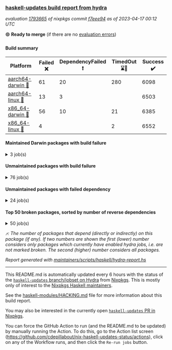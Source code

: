 ### [haskell-updates build report from hydra](https://hydra.nixos.org/jobset/nixpkgs/haskell-updates)
*evaluation [1793665](https://hydra.nixos.org/eval/1793665) of nixpkgs commit [f7eee94](https://github.com/NixOS/nixpkgs/commits/f7eee9453835e5effc4fb02a31a2b89b677198e3) as of 2023-04-17 00:12 UTC*

:green_circle: **Ready to merge** (if there are no [evaluation errors](https://hydra.nixos.org/jobset/nixpkgs/haskell-updates))

#### Build summary

 | Platform | Failed :x: | DependencyFailed :heavy_exclamation_mark: | TimedOut :hourglass::no_entry_sign: | Success :heavy_check_mark: | 
 | --- | --- | --- | --- | --- | 
 | [aarch64-darwin :green_apple:](https://hydra.nixos.org/eval/1793665?filter=.aarch64-darwin) | 61 | 20 | 280 | 6098 | 
 | [aarch64-linux :iphone:](https://hydra.nixos.org/eval/1793665?filter=.aarch64-linux) | 13 | 3 |  | 6503 | 
 | [x86_64-darwin :apple:](https://hydra.nixos.org/eval/1793665?filter=.x86_64-darwin) | 56 | 10 | 21 | 6385 | 
 | [x86_64-linux :penguin:](https://hydra.nixos.org/eval/1793665?filter=.x86_64-linux) | 4 |  | 2 | 6552 | 
#### Maintained Darwin packages with build failure
<details><summary>3 job(s) </summary>

- [ ] [gitit](https://hydra.nixos.org/eval/1793665?filter=gitit) @Profpatsch @sternenseemann
  - [[:green_apple::x:]](https://hydra.nixos.org/build/215850827) [[:apple::heavy_check_mark:]](https://hydra.nixos.org/build/215851122) [toplevel](https://hydra.nixos.org/eval/1793665?filter=gitit)
  - [[:green_apple::heavy_check_mark:]](https://hydra.nixos.org/build/215850951) [[:apple::heavy_check_mark:]](https://hydra.nixos.org/build/215851478) [haskellPackages](https://hydra.nixos.org/eval/1793665?filter=haskellPackages.gitit)
</details>

#### Unmaintained packages with build failure
<details><summary>76 job(s) </summary>

- [ ] [[:green_apple::x:]](https://hydra.nixos.org/build/215839160) [[:iphone::heavy_check_mark:]](https://hydra.nixos.org/build/215827760) [[:apple::heavy_check_mark:]](https://hydra.nixos.org/build/215815423) [[:penguin::heavy_check_mark:]](https://hydra.nixos.org/build/215838823) [haskellPackages.di-core](https://hydra.nixos.org/eval/1793665?filter=haskellPackages.di-core)  :arrow_heading_up: 8 | 11
- [ ] [[:green_apple::x:]](https://hydra.nixos.org/build/215819487) [[:iphone::heavy_check_mark:]](https://hydra.nixos.org/build/215815025) [[:apple::heavy_check_mark:]](https://hydra.nixos.org/build/215815535) [[:penguin::heavy_check_mark:]](https://hydra.nixos.org/build/215813070) [haskellPackages.junit-xml](https://hydra.nixos.org/eval/1793665?filter=haskellPackages.junit-xml)  :arrow_heading_up: 1 | 9
- [ ] [[:green_apple::x:]](https://hydra.nixos.org/build/215828520) [[:iphone::x:]](https://hydra.nixos.org/build/215835978) [[:apple::heavy_check_mark:]](https://hydra.nixos.org/build/215835740) [[:penguin::heavy_check_mark:]](https://hydra.nixos.org/build/215839759) [haskellPackages.hw-simd](https://hydra.nixos.org/eval/1793665?filter=haskellPackages.hw-simd)  :arrow_heading_up: 1 | 8
- [ ] [[:green_apple::x:]](https://hydra.nixos.org/build/215836755) [[:iphone::heavy_check_mark:]](https://hydra.nixos.org/build/216127998) [[:apple::x:]](https://hydra.nixos.org/build/215820067) [[:penguin::heavy_check_mark:]](https://hydra.nixos.org/build/216127963) [haskellPackages.inline-r](https://hydra.nixos.org/eval/1793665?filter=haskellPackages.inline-r)  :arrow_heading_up: 1 | 4
- [ ] [[:green_apple::heavy_check_mark:]](https://hydra.nixos.org/build/215823696) [[:iphone::x:]](https://hydra.nixos.org/build/215819700) [[:apple::heavy_check_mark:]](https://hydra.nixos.org/build/215815091) [[:penguin::heavy_check_mark:]](https://hydra.nixos.org/build/215813730) [haskellPackages.long-double](https://hydra.nixos.org/eval/1793665?filter=haskellPackages.long-double)  :arrow_heading_up: 1 | 2
- [ ] [[:green_apple::x:]](https://hydra.nixos.org/build/215818322) [[:iphone::heavy_check_mark:]](https://hydra.nixos.org/build/215826592) [[:apple::x:]](https://hydra.nixos.org/build/215823371) [[:penguin::heavy_check_mark:]](https://hydra.nixos.org/build/215831879) [haskellPackages.posix-socket](https://hydra.nixos.org/eval/1793665?filter=haskellPackages.posix-socket)  :arrow_heading_up: 1 | 2
- [ ] [[:green_apple::x:]](https://hydra.nixos.org/build/215837546) [[:iphone::heavy_check_mark:]](https://hydra.nixos.org/build/215825937) [[:apple::x:]](https://hydra.nixos.org/build/215818072) [[:penguin::heavy_check_mark:]](https://hydra.nixos.org/build/215827639) [haskellPackages.gi-gdkx11](https://hydra.nixos.org/eval/1793665?filter=haskellPackages.gi-gdkx11)  :arrow_heading_up: 1 | 1
- [ ] [[:green_apple::heavy_check_mark:]](https://hydra.nixos.org/build/215821232) [[:iphone::x:]](https://hydra.nixos.org/build/215813942) [[:apple::heavy_check_mark:]](https://hydra.nixos.org/build/215815180) [[:penguin::heavy_check_mark:]](https://hydra.nixos.org/build/215820157) [haskellPackages.nlopt-haskell](https://hydra.nixos.org/eval/1793665?filter=haskellPackages.nlopt-haskell)  :arrow_heading_up: 1 | 1
- [ ] [[:green_apple::x:]](https://hydra.nixos.org/build/215838350) [[:iphone::heavy_check_mark:]](https://hydra.nixos.org/build/215824362) [[:apple::x:]](https://hydra.nixos.org/build/215833200) [[:penguin::heavy_check_mark:]](https://hydra.nixos.org/build/215837852) [haskellPackages.openal-ffi](https://hydra.nixos.org/eval/1793665?filter=haskellPackages.openal-ffi)  :arrow_heading_up: 1 | 1
- [ ] [[:apple::x:]](https://hydra.nixos.org/build/215814445) [[:penguin::heavy_check_mark:]](https://hydra.nixos.org/build/215819439) [haskellPackages.swisstable](https://hydra.nixos.org/eval/1793665?filter=haskellPackages.swisstable)  :arrow_heading_up: 1 | 1
- [ ] [[:green_apple::heavy_check_mark:]](https://hydra.nixos.org/build/215827052) [[:iphone::x:]](https://hydra.nixos.org/build/215831796) [[:apple::heavy_check_mark:]](https://hydra.nixos.org/build/215813400) [[:penguin::heavy_check_mark:]](https://hydra.nixos.org/build/215824578) [haskellPackages.freetype2](https://hydra.nixos.org/eval/1793665?filter=haskellPackages.freetype2)  :arrow_heading_up: 0 | 11
- [ ] [[:green_apple::x:]](https://hydra.nixos.org/build/215830540) [[:iphone::heavy_check_mark:]](https://hydra.nixos.org/build/215822515) [[:apple::x:]](https://hydra.nixos.org/build/215827949) [[:penguin::heavy_check_mark:]](https://hydra.nixos.org/build/215838609) [haskellPackages.pipes-zlib](https://hydra.nixos.org/eval/1793665?filter=haskellPackages.pipes-zlib)  :arrow_heading_up: 0 | 5
- [ ] [[:green_apple::x:]](https://hydra.nixos.org/build/215838239) [[:iphone::heavy_check_mark:]](https://hydra.nixos.org/build/215824683) [[:apple::heavy_check_mark:]](https://hydra.nixos.org/build/215834148) [[:penguin::heavy_check_mark:]](https://hydra.nixos.org/build/215824229) [haskellPackages.folds](https://hydra.nixos.org/eval/1793665?filter=haskellPackages.folds)  :arrow_heading_up: 0 | 3
- [ ] [[:green_apple::x:]](https://hydra.nixos.org/build/215839738) [[:iphone::heavy_check_mark:]](https://hydra.nixos.org/build/215832029) [[:apple::heavy_check_mark:]](https://hydra.nixos.org/build/215822020) [[:penguin::heavy_check_mark:]](https://hydra.nixos.org/build/215830820) [haskellPackages.gauge](https://hydra.nixos.org/eval/1793665?filter=haskellPackages.gauge)  :arrow_heading_up: 0 | 3
- [ ] [[:green_apple::x:]](https://hydra.nixos.org/build/215832380) [[:iphone::x:]](https://hydra.nixos.org/build/215822432) [[:apple::heavy_check_mark:]](https://hydra.nixos.org/build/215814985) [[:penguin::heavy_check_mark:]](https://hydra.nixos.org/build/215829337) [haskellPackages.picosat](https://hydra.nixos.org/eval/1793665?filter=haskellPackages.picosat)  :arrow_heading_up: 0 | 3
- [ ] [[:green_apple::x:]](https://hydra.nixos.org/build/215832357) [[:iphone::heavy_check_mark:]](https://hydra.nixos.org/build/215818686) [[:apple::heavy_check_mark:]](https://hydra.nixos.org/build/215835691) [[:penguin::heavy_check_mark:]](https://hydra.nixos.org/build/215826102) [haskellPackages.LibZip](https://hydra.nixos.org/eval/1793665?filter=haskellPackages.LibZip)  :arrow_heading_up: 0 | 2
- [ ] [[:green_apple::heavy_check_mark:]](https://hydra.nixos.org/build/215837704) [[:iphone::heavy_check_mark:]](https://hydra.nixos.org/build/215813804) [[:apple::x:]](https://hydra.nixos.org/build/215820829) [[:penguin::heavy_check_mark:]](https://hydra.nixos.org/build/215836971) [haskellPackages.quic](https://hydra.nixos.org/eval/1793665?filter=haskellPackages.quic)  :arrow_heading_up: 0 | 2
- [ ] [[:green_apple::x:]](https://hydra.nixos.org/build/215834921) [[:iphone::heavy_check_mark:]](https://hydra.nixos.org/build/215835224) [[:apple::heavy_check_mark:]](https://hydra.nixos.org/build/215813116) [[:penguin::heavy_check_mark:]](https://hydra.nixos.org/build/215833414) [haskellPackages.rocksdb-haskell](https://hydra.nixos.org/eval/1793665?filter=haskellPackages.rocksdb-haskell)  :arrow_heading_up: 0 | 2
- [ ] [[:green_apple::x:]](https://hydra.nixos.org/build/215851800) [[:iphone::heavy_check_mark:]](https://hydra.nixos.org/build/215851844) [[:apple::x:]](https://hydra.nixos.org/build/215851629) [[:penguin::heavy_check_mark:]](https://hydra.nixos.org/build/215851775) [haskellPackages.h-raylib](https://hydra.nixos.org/eval/1793665?filter=haskellPackages.h-raylib)  :arrow_heading_up: 0 | 1
- [ ] [[:green_apple::x:]](https://hydra.nixos.org/build/215822507) [[:iphone::heavy_check_mark:]](https://hydra.nixos.org/build/215831700) [[:apple::x:]](https://hydra.nixos.org/build/215818228) [[:penguin::heavy_check_mark:]](https://hydra.nixos.org/build/215823272) [haskellPackages.hamid](https://hydra.nixos.org/eval/1793665?filter=haskellPackages.hamid)  :arrow_heading_up: 0 | 1
- [ ] [[:green_apple::heavy_check_mark:]](https://hydra.nixos.org/build/215826373) [[:iphone::heavy_check_mark:]](https://hydra.nixos.org/build/215830974) [[:apple::x:]](https://hydra.nixos.org/build/215824289) [[:penguin::heavy_check_mark:]](https://hydra.nixos.org/build/215813962) [haskellPackages.hmatrix-morpheus](https://hydra.nixos.org/eval/1793665?filter=haskellPackages.hmatrix-morpheus)  :arrow_heading_up: 0 | 1
- [ ] [[:green_apple::x:]](https://hydra.nixos.org/build/215829796) [[:iphone::heavy_check_mark:]](https://hydra.nixos.org/build/215820795) [[:apple::x:]](https://hydra.nixos.org/build/215825263) [[:penguin::heavy_check_mark:]](https://hydra.nixos.org/build/215823049) [haskellPackages.huckleberry](https://hydra.nixos.org/eval/1793665?filter=haskellPackages.huckleberry)  :arrow_heading_up: 0 | 1
- [ ] [[:green_apple::x:]](https://hydra.nixos.org/build/215830112) [[:iphone::heavy_check_mark:]](https://hydra.nixos.org/build/215831321) [[:apple::x:]](https://hydra.nixos.org/build/215815240) [[:penguin::heavy_check_mark:]](https://hydra.nixos.org/build/215825452) [haskellPackages.select](https://hydra.nixos.org/eval/1793665?filter=haskellPackages.select)  :arrow_heading_up: 0 | 1
- [ ] [[:green_apple::heavy_check_mark:]](https://hydra.nixos.org/build/215822734) [[:iphone::heavy_check_mark:]](https://hydra.nixos.org/build/215827258) [[:apple::x:]](https://hydra.nixos.org/build/215818698) [[:penguin::heavy_check_mark:]](https://hydra.nixos.org/build/215821764) [haskellPackages.simple-vec3](https://hydra.nixos.org/eval/1793665?filter=haskellPackages.simple-vec3)  :arrow_heading_up: 0 | 1
- [ ] [[:green_apple::x:]](https://hydra.nixos.org/build/215824432) [[:iphone::heavy_check_mark:]](https://hydra.nixos.org/build/215827446) [[:apple::x:]](https://hydra.nixos.org/build/215820497) [[:penguin::heavy_check_mark:]](https://hydra.nixos.org/build/215813082) [haskellPackages.sysinfo](https://hydra.nixos.org/eval/1793665?filter=haskellPackages.sysinfo)  :arrow_heading_up: 0 | 1
- [ ] [[:green_apple::heavy_check_mark:]](https://hydra.nixos.org/build/215836750) [[:iphone::heavy_check_mark:]](https://hydra.nixos.org/build/215832808) [[:apple::x:]](https://hydra.nixos.org/build/215823695) [[:penguin::heavy_check_mark:]](https://hydra.nixos.org/build/215837682) [haskellPackages.FractalArt](https://hydra.nixos.org/eval/1793665?filter=haskellPackages.FractalArt) 
- [ ] [[:green_apple::heavy_check_mark:]](https://hydra.nixos.org/build/215814867) [[:iphone::x:]](https://hydra.nixos.org/build/215838896) [[:apple::heavy_check_mark:]](https://hydra.nixos.org/build/215832398) [[:penguin::heavy_check_mark:]](https://hydra.nixos.org/build/215825017) [haskellPackages.HsASA](https://hydra.nixos.org/eval/1793665?filter=haskellPackages.HsASA) 
- [ ] [[:green_apple::x:]](https://hydra.nixos.org/build/215838098) [[:iphone::heavy_check_mark:]](https://hydra.nixos.org/build/215827597) [[:apple::x:]](https://hydra.nixos.org/build/215817706) [[:penguin::heavy_check_mark:]](https://hydra.nixos.org/build/215814624) [haskellPackages.al](https://hydra.nixos.org/eval/1793665?filter=haskellPackages.al) 
- [ ] [[:green_apple::x:]](https://hydra.nixos.org/build/215851207) [[:iphone::x:]](https://hydra.nixos.org/build/215851071) [[:apple::x:]](https://hydra.nixos.org/build/215850984) [[:penguin::x:]](https://hydra.nixos.org/build/215850872) [haskellPackages.brick-list-skip](https://hydra.nixos.org/eval/1793665?filter=haskellPackages.brick-list-skip) 
- [ ] [[:green_apple::x:]](https://hydra.nixos.org/build/215824169) [[:iphone::heavy_check_mark:]](https://hydra.nixos.org/build/215815720) [[:apple::x:]](https://hydra.nixos.org/build/215813250) [[:penguin::heavy_check_mark:]](https://hydra.nixos.org/build/215816792) [haskellPackages.epub-tools](https://hydra.nixos.org/eval/1793665?filter=haskellPackages.epub-tools) 
- [ ] [[:green_apple::x:]](https://hydra.nixos.org/build/215838143) [[:iphone::heavy_check_mark:]](https://hydra.nixos.org/build/215815841) [[:apple::heavy_check_mark:]](https://hydra.nixos.org/build/215834221) [[:penguin::heavy_check_mark:]](https://hydra.nixos.org/build/215817058) [haskellPackages.executable-hash](https://hydra.nixos.org/eval/1793665?filter=haskellPackages.executable-hash) 
- [ ] [[:green_apple::x:]](https://hydra.nixos.org/build/215814136) [[:iphone::heavy_check_mark:]](https://hydra.nixos.org/build/215837654) [[:apple::x:]](https://hydra.nixos.org/build/215834826) [[:penguin::heavy_check_mark:]](https://hydra.nixos.org/build/215817153) [haskellPackages.float128](https://hydra.nixos.org/eval/1793665?filter=haskellPackages.float128) 
- [ ] [[:green_apple::x:]](https://hydra.nixos.org/build/215829136) [[:iphone::heavy_check_mark:]](https://hydra.nixos.org/build/215830352) [[:apple::x:]](https://hydra.nixos.org/build/215828216) [[:penguin::heavy_check_mark:]](https://hydra.nixos.org/build/215827706) [haskellPackages.fudgets](https://hydra.nixos.org/eval/1793665?filter=haskellPackages.fudgets) 
- [ ] [[:green_apple::x:]](https://hydra.nixos.org/build/215828024) [[:iphone::heavy_check_mark:]](https://hydra.nixos.org/build/215817903) [[:apple::x:]](https://hydra.nixos.org/build/215830243) [[:penguin::heavy_check_mark:]](https://hydra.nixos.org/build/215821201) [haskellPackages.gerrit](https://hydra.nixos.org/eval/1793665?filter=haskellPackages.gerrit) 
- [ ] [[:green_apple::x:]](https://hydra.nixos.org/build/215829805) [[:apple::x:]](https://hydra.nixos.org/build/215819632) [haskellPackages.gi-gtkosxapplication](https://hydra.nixos.org/eval/1793665?filter=haskellPackages.gi-gtkosxapplication) 
- [ ] [[:green_apple::hourglass::no_entry_sign:]](https://hydra.nixos.org/build/215816071) [[:apple::x:]](https://hydra.nixos.org/build/215828168) [haskellPackages.gtk-mac-integration](https://hydra.nixos.org/eval/1793665?filter=haskellPackages.gtk-mac-integration) 
- [ ] [[:green_apple::hourglass::no_entry_sign:]](https://hydra.nixos.org/build/215833165) [[:iphone::heavy_check_mark:]](https://hydra.nixos.org/build/215831108) [[:apple::x:]](https://hydra.nixos.org/build/215830604) [[:penguin::heavy_check_mark:]](https://hydra.nixos.org/build/215828241) [haskellPackages.gtk-traymanager](https://hydra.nixos.org/eval/1793665?filter=haskellPackages.gtk-traymanager) 
- [ ] [[:green_apple::hourglass::no_entry_sign:]](https://hydra.nixos.org/build/215838345) [[:apple::x:]](https://hydra.nixos.org/build/215832657) [haskellPackages.gtk3-mac-integration](https://hydra.nixos.org/eval/1793665?filter=haskellPackages.gtk3-mac-integration) 
- [ ] [[:green_apple::x:]](https://hydra.nixos.org/build/215851430) [[:iphone::heavy_check_mark:]](https://hydra.nixos.org/build/215851823) [[:apple::x:]](https://hydra.nixos.org/build/215851355) [[:penguin::heavy_check_mark:]](https://hydra.nixos.org/build/215851716) [haskellPackages.highlight](https://hydra.nixos.org/eval/1793665?filter=haskellPackages.highlight) 
- [ ] [[:green_apple::x:]](https://hydra.nixos.org/build/215833943) [[:iphone::x:]](https://hydra.nixos.org/build/215816293) [[:apple::x:]](https://hydra.nixos.org/build/215837652) [[:penguin::heavy_check_mark:]](https://hydra.nixos.org/build/215839786) [haskellPackages.hinotify-conduit](https://hydra.nixos.org/eval/1793665?filter=haskellPackages.hinotify-conduit) 
- [ ] [[:green_apple::x:]](https://hydra.nixos.org/build/215820737) [[:iphone::heavy_check_mark:]](https://hydra.nixos.org/build/215820988) [[:apple::x:]](https://hydra.nixos.org/build/215816857) [[:penguin::heavy_check_mark:]](https://hydra.nixos.org/build/215832997) [haskellPackages.hsshellscript](https://hydra.nixos.org/eval/1793665?filter=haskellPackages.hsshellscript) 
- [ ] [[:green_apple::x:]](https://hydra.nixos.org/build/215824831) [[:iphone::heavy_check_mark:]](https://hydra.nixos.org/build/215835199) [[:apple::x:]](https://hydra.nixos.org/build/215827633) [[:penguin::heavy_check_mark:]](https://hydra.nixos.org/build/215816496) [haskellPackages.hssourceinfo](https://hydra.nixos.org/eval/1793665?filter=haskellPackages.hssourceinfo) 
- [ ] [[:green_apple::x:]](https://hydra.nixos.org/build/215831283) [[:iphone::heavy_check_mark:]](https://hydra.nixos.org/build/215819330) [[:apple::x:]](https://hydra.nixos.org/build/215818817) [[:penguin::heavy_check_mark:]](https://hydra.nixos.org/build/215832691) [haskellPackages.hunspell-hs](https://hydra.nixos.org/eval/1793665?filter=haskellPackages.hunspell-hs) 
- [ ] [[:apple::x:]](https://hydra.nixos.org/build/215830911) [[:penguin::heavy_check_mark:]](https://hydra.nixos.org/build/215837782) [haskellPackages.inline-asm](https://hydra.nixos.org/eval/1793665?filter=haskellPackages.inline-asm) 
- [ ] [[:green_apple::x:]](https://hydra.nixos.org/build/215838836) [[:iphone::heavy_check_mark:]](https://hydra.nixos.org/build/215820243) [[:apple::x:]](https://hydra.nixos.org/build/215820310) [[:penguin::heavy_check_mark:]](https://hydra.nixos.org/build/215829790) [haskellPackages.interprocess](https://hydra.nixos.org/eval/1793665?filter=haskellPackages.interprocess) 
- [ ] [[:green_apple::x:]](https://hydra.nixos.org/build/215825007) [[:iphone::heavy_check_mark:]](https://hydra.nixos.org/build/215825522) [[:apple::x:]](https://hydra.nixos.org/build/215814027) [[:penguin::heavy_check_mark:]](https://hydra.nixos.org/build/215831756) [haskellPackages.intricacy](https://hydra.nixos.org/eval/1793665?filter=haskellPackages.intricacy) 
- [ ] [[:green_apple::x:]](https://hydra.nixos.org/build/215832181) [[:iphone::heavy_check_mark:]](https://hydra.nixos.org/build/215824385) [[:apple::x:]](https://hydra.nixos.org/build/215827758) [[:penguin::heavy_check_mark:]](https://hydra.nixos.org/build/215824924) [haskellPackages.ipcvar](https://hydra.nixos.org/eval/1793665?filter=haskellPackages.ipcvar) 
- [ ] [[:green_apple::x:]](https://hydra.nixos.org/build/215823705) [[:apple::x:]](https://hydra.nixos.org/build/215822599) [haskellPackages.kqueue](https://hydra.nixos.org/eval/1793665?filter=haskellPackages.kqueue) 
- [ ] [[:green_apple::x:]](https://hydra.nixos.org/build/215822748) [[:iphone::heavy_check_mark:]](https://hydra.nixos.org/build/215833719) [[:apple::heavy_check_mark:]](https://hydra.nixos.org/build/215817195) [[:penguin::heavy_check_mark:]](https://hydra.nixos.org/build/215818607) [haskellPackages.leveldb-haskell-fork](https://hydra.nixos.org/eval/1793665?filter=haskellPackages.leveldb-haskell-fork) 
- [ ] [[:green_apple::x:]](https://hydra.nixos.org/build/215828875) [[:iphone::heavy_check_mark:]](https://hydra.nixos.org/build/215824825) [[:apple::x:]](https://hydra.nixos.org/build/215824492) [[:penguin::heavy_check_mark:]](https://hydra.nixos.org/build/215828726) [haskellPackages.linux-framebuffer](https://hydra.nixos.org/eval/1793665?filter=haskellPackages.linux-framebuffer) 
- [ ] [[:green_apple::x:]](https://hydra.nixos.org/build/215830368) [[:iphone::heavy_check_mark:]](https://hydra.nixos.org/build/215819643) [[:apple::x:]](https://hydra.nixos.org/build/215818486) [[:penguin::heavy_check_mark:]](https://hydra.nixos.org/build/215813229) [haskellPackages.mediawiki2latex](https://hydra.nixos.org/eval/1793665?filter=haskellPackages.mediawiki2latex) 
- [ ] [[:green_apple::x:]](https://hydra.nixos.org/build/215827094) [[:iphone::heavy_check_mark:]](https://hydra.nixos.org/build/215818881) [[:apple::x:]](https://hydra.nixos.org/build/215838039) [[:penguin::heavy_check_mark:]](https://hydra.nixos.org/build/215821480) [haskellPackages.memfd](https://hydra.nixos.org/eval/1793665?filter=haskellPackages.memfd) 
- [ ] [[:green_apple::x:]](https://hydra.nixos.org/build/215839675) [[:iphone::heavy_check_mark:]](https://hydra.nixos.org/build/215826568) [[:apple::x:]](https://hydra.nixos.org/build/215822036) [[:penguin::heavy_check_mark:]](https://hydra.nixos.org/build/215829247) [haskellPackages.memzero](https://hydra.nixos.org/eval/1793665?filter=haskellPackages.memzero) 
- [ ] [[:green_apple::x:]](https://hydra.nixos.org/build/215851727) [[:iphone::x:]](https://hydra.nixos.org/build/215851124) [[:apple::x:]](https://hydra.nixos.org/build/215851024) [[:penguin::x:]](https://hydra.nixos.org/build/215851035) [haskellPackages.monomer-flatpak-example](https://hydra.nixos.org/eval/1793665?filter=haskellPackages.monomer-flatpak-example) 
- [ ] [[:green_apple::x:]](https://hydra.nixos.org/build/215835875) [[:iphone::heavy_check_mark:]](https://hydra.nixos.org/build/215834684) [[:apple::x:]](https://hydra.nixos.org/build/215817272) [[:penguin::heavy_check_mark:]](https://hydra.nixos.org/build/215816535) [haskellPackages.nix-serve-ng](https://hydra.nixos.org/eval/1793665?filter=haskellPackages.nix-serve-ng) 
- [ ] [[:green_apple::heavy_check_mark:]](https://hydra.nixos.org/build/215851484) [[:iphone::heavy_check_mark:]](https://hydra.nixos.org/build/215851742) [[:apple::x:]](https://hydra.nixos.org/build/215851300) [[:penguin::x:]](https://hydra.nixos.org/build/215850908) [haskellPackages.openai-hs](https://hydra.nixos.org/eval/1793665?filter=haskellPackages.openai-hs) 
- [ ] [[:green_apple::x:]](https://hydra.nixos.org/build/215851114) [[:iphone::heavy_check_mark:]](https://hydra.nixos.org/build/215850989) [[:apple::heavy_check_mark:]](https://hydra.nixos.org/build/215851400) [[:penguin::heavy_check_mark:]](https://hydra.nixos.org/build/215851513) [haskellPackages.perceptual-hash](https://hydra.nixos.org/eval/1793665?filter=haskellPackages.perceptual-hash) 
- [ ] [[:green_apple::hourglass::no_entry_sign:]](https://hydra.nixos.org/build/215814149) [[:iphone::heavy_check_mark:]](https://hydra.nixos.org/build/215839447) [[:apple::x:]](https://hydra.nixos.org/build/215822140) [[:penguin::heavy_check_mark:]](https://hydra.nixos.org/build/215828891) [haskellPackages.persistent-pagination](https://hydra.nixos.org/eval/1793665?filter=haskellPackages.persistent-pagination) 
- [ ] [[:green_apple::x:]](https://hydra.nixos.org/build/215851570) [[:iphone::x:]](https://hydra.nixos.org/build/215851596) [[:apple::x:]](https://hydra.nixos.org/build/215851702) [[:penguin::x:]](https://hydra.nixos.org/build/215851675) [haskellPackages.pgvector](https://hydra.nixos.org/eval/1793665?filter=haskellPackages.pgvector) 
- [ ] [[:green_apple::x:]](https://hydra.nixos.org/build/215818232) [[:iphone::heavy_check_mark:]](https://hydra.nixos.org/build/215831917) [[:apple::x:]](https://hydra.nixos.org/build/215820419) [[:penguin::heavy_check_mark:]](https://hydra.nixos.org/build/215838402) [haskellPackages.phatsort](https://hydra.nixos.org/eval/1793665?filter=haskellPackages.phatsort) 
- [ ] [[:green_apple::x:]](https://hydra.nixos.org/build/215836030) [[:iphone::heavy_check_mark:]](https://hydra.nixos.org/build/215823677) [[:apple::x:]](https://hydra.nixos.org/build/215839374) [[:penguin::heavy_check_mark:]](https://hydra.nixos.org/build/215821894) [haskellPackages.ping-wrapper](https://hydra.nixos.org/eval/1793665?filter=haskellPackages.ping-wrapper) 
- [ ] [[:green_apple::x:]](https://hydra.nixos.org/build/215826461) [[:iphone::heavy_check_mark:]](https://hydra.nixos.org/build/215819324) [[:apple::x:]](https://hydra.nixos.org/build/215824954) [[:penguin::heavy_check_mark:]](https://hydra.nixos.org/build/215837589) [haskellPackages.posix-timer](https://hydra.nixos.org/eval/1793665?filter=haskellPackages.posix-timer) 
- [ ] [[:green_apple::x:]](https://hydra.nixos.org/build/215814514) [[:iphone::heavy_check_mark:]](https://hydra.nixos.org/build/215830179) [[:apple::x:]](https://hydra.nixos.org/build/215829277) [[:penguin::heavy_check_mark:]](https://hydra.nixos.org/build/215834421) [haskellPackages.procex](https://hydra.nixos.org/eval/1793665?filter=haskellPackages.procex) 
- [ ] [[:green_apple::x:]](https://hydra.nixos.org/build/215819111) [[:iphone::heavy_check_mark:]](https://hydra.nixos.org/build/215829045) [[:apple::x:]](https://hydra.nixos.org/build/215834027) [[:penguin::heavy_check_mark:]](https://hydra.nixos.org/build/215822830) [haskellPackages.pthread](https://hydra.nixos.org/eval/1793665?filter=haskellPackages.pthread) 
- [ ] [[:green_apple::x:]](https://hydra.nixos.org/build/215826890) [[:iphone::heavy_check_mark:]](https://hydra.nixos.org/build/215819715) [[:apple::x:]](https://hydra.nixos.org/build/215837805) [[:penguin::heavy_check_mark:]](https://hydra.nixos.org/build/215824969) [haskellPackages.sandwich-webdriver](https://hydra.nixos.org/eval/1793665?filter=haskellPackages.sandwich-webdriver) 
- [ ] [[:green_apple::x:]](https://hydra.nixos.org/build/215851332) [[:iphone::heavy_check_mark:]](https://hydra.nixos.org/build/215851618) [[:apple::x:]](https://hydra.nixos.org/build/215851226) [[:penguin::hourglass::no_entry_sign:]](https://hydra.nixos.org/build/215850978) [haskellPackages.servant-serialization](https://hydra.nixos.org/eval/1793665?filter=haskellPackages.servant-serialization) 
- [ ] [[:green_apple::x:]](https://hydra.nixos.org/build/215822288) [[:iphone::heavy_check_mark:]](https://hydra.nixos.org/build/215832665) [[:apple::x:]](https://hydra.nixos.org/build/215836862) [[:penguin::heavy_check_mark:]](https://hydra.nixos.org/build/215825425) [haskellPackages.tailfile-hinotify](https://hydra.nixos.org/eval/1793665?filter=haskellPackages.tailfile-hinotify) 
- [ ] [[:iphone::x:]](https://hydra.nixos.org/build/215817213) [[:penguin::heavy_check_mark:]](https://hydra.nixos.org/build/215837500) [haskellPackages.tasty-papi](https://hydra.nixos.org/eval/1793665?filter=haskellPackages.tasty-papi) 
- [ ] [[:green_apple::x:]](https://hydra.nixos.org/build/215830546) [[:iphone::heavy_check_mark:]](https://hydra.nixos.org/build/215825337) [[:apple::heavy_check_mark:]](https://hydra.nixos.org/build/215817355) [[:penguin::heavy_check_mark:]](https://hydra.nixos.org/build/215834855) [haskellPackages.tdlib](https://hydra.nixos.org/eval/1793665?filter=haskellPackages.tdlib) 
- [ ] [[:green_apple::x:]](https://hydra.nixos.org/build/215826177) [[:iphone::x:]](https://hydra.nixos.org/build/215816285) [[:apple::heavy_check_mark:]](https://hydra.nixos.org/build/215817226) [[:penguin::heavy_check_mark:]](https://hydra.nixos.org/build/215839207) [haskellPackages.wiringPi](https://hydra.nixos.org/eval/1793665?filter=haskellPackages.wiringPi) 
- [ ] [[:green_apple::x:]](https://hydra.nixos.org/build/215838996) [[:iphone::heavy_check_mark:]](https://hydra.nixos.org/build/215835543) [[:apple::heavy_check_mark:]](https://hydra.nixos.org/build/215835937) [[:penguin::heavy_check_mark:]](https://hydra.nixos.org/build/215814755) [tests.haskell.writers](https://hydra.nixos.org/eval/1793665?filter=tests.haskell.writers) 
- [ ] [[:green_apple::x:]](https://hydra.nixos.org/build/215819277) [[:iphone::x:]](https://hydra.nixos.org/build/215823883) [[:apple::heavy_check_mark:]](https://hydra.nixos.org/build/215834672) [[:penguin::heavy_check_mark:]](https://hydra.nixos.org/build/215820949) [haskellPackages.x86-64bit](https://hydra.nixos.org/eval/1793665?filter=haskellPackages.x86-64bit) 
- [ ] [[:green_apple::x:]](https://hydra.nixos.org/build/215822520) [[:iphone::heavy_check_mark:]](https://hydra.nixos.org/build/215838999) [[:apple::x:]](https://hydra.nixos.org/build/215824743) [[:penguin::heavy_check_mark:]](https://hydra.nixos.org/build/215813749) [haskellPackages.xmonad-utils](https://hydra.nixos.org/eval/1793665?filter=haskellPackages.xmonad-utils) 
- [ ] [[:green_apple::x:]](https://hydra.nixos.org/build/215819422) [[:iphone::heavy_check_mark:]](https://hydra.nixos.org/build/215831372) [[:apple::x:]](https://hydra.nixos.org/build/215813849) [[:penguin::heavy_check_mark:]](https://hydra.nixos.org/build/215829887) [haskellPackages.yoga](https://hydra.nixos.org/eval/1793665?filter=haskellPackages.yoga) 
- [ ] [[:green_apple::x:]](https://hydra.nixos.org/build/215833555) [[:iphone::heavy_check_mark:]](https://hydra.nixos.org/build/215825928) [[:apple::x:]](https://hydra.nixos.org/build/215818454) [[:penguin::heavy_check_mark:]](https://hydra.nixos.org/build/215827212) [haskellPackages.zot](https://hydra.nixos.org/eval/1793665?filter=haskellPackages.zot) 
- [ ] [[:green_apple::x:]](https://hydra.nixos.org/build/215824909) [[:iphone::heavy_check_mark:]](https://hydra.nixos.org/build/215837881) [[:apple::x:]](https://hydra.nixos.org/build/215823461) [[:penguin::heavy_check_mark:]](https://hydra.nixos.org/build/215820066) [haskellPackages.zxcvbn-c](https://hydra.nixos.org/eval/1793665?filter=haskellPackages.zxcvbn-c) 
</details>

#### Unmaintained packages with failed dependency
<details><summary>24 job(s) </summary>

- [ ] [[:green_apple::heavy_exclamation_mark:]](https://hydra.nixos.org/build/215826817) [[:iphone::heavy_check_mark:]](https://hydra.nixos.org/build/215828162) [[:apple::heavy_check_mark:]](https://hydra.nixos.org/build/215828999) [[:penguin::heavy_check_mark:]](https://hydra.nixos.org/build/215830238) [haskellPackages.di-handle](https://hydra.nixos.org/eval/1793665?filter=haskellPackages.di-handle)  :arrow_heading_up: 6 | 9
- [ ] [[:green_apple::heavy_exclamation_mark:]](https://hydra.nixos.org/build/215836764) [[:iphone::heavy_check_mark:]](https://hydra.nixos.org/build/215825334) [[:apple::heavy_check_mark:]](https://hydra.nixos.org/build/215815463) [[:penguin::heavy_check_mark:]](https://hydra.nixos.org/build/215834634) [haskellPackages.di-monad](https://hydra.nixos.org/eval/1793665?filter=haskellPackages.di-monad)  :arrow_heading_up: 6 | 9
- [ ] [[:green_apple::heavy_exclamation_mark:]](https://hydra.nixos.org/build/215828242) [[:iphone::heavy_check_mark:]](https://hydra.nixos.org/build/215816347) [[:apple::heavy_check_mark:]](https://hydra.nixos.org/build/215825312) [[:penguin::heavy_check_mark:]](https://hydra.nixos.org/build/215824441) [haskellPackages.di-df1](https://hydra.nixos.org/eval/1793665?filter=haskellPackages.di-df1)  :arrow_heading_up: 5 | 8
- [ ] [[:green_apple::heavy_exclamation_mark:]](https://hydra.nixos.org/build/216127957) [[:iphone::heavy_check_mark:]](https://hydra.nixos.org/build/216127965) [[:apple::heavy_exclamation_mark:]](https://hydra.nixos.org/build/216127950) [[:penguin::heavy_check_mark:]](https://hydra.nixos.org/build/216128010) [haskellPackages.tensorflow](https://hydra.nixos.org/eval/1793665?filter=haskellPackages.tensorflow)  :arrow_heading_up: 3 | 4
- [ ] [[:green_apple::heavy_exclamation_mark:]](https://hydra.nixos.org/build/216127949) [[:iphone::heavy_check_mark:]](https://hydra.nixos.org/build/216127960) [[:apple::heavy_exclamation_mark:]](https://hydra.nixos.org/build/216127948) [[:penguin::heavy_check_mark:]](https://hydra.nixos.org/build/216127971) [haskellPackages.tensorflow-core-ops](https://hydra.nixos.org/eval/1793665?filter=haskellPackages.tensorflow-core-ops)  :arrow_heading_up: 2 | 3
- [ ] [[:green_apple::heavy_exclamation_mark:]](https://hydra.nixos.org/build/215816358) [[:iphone::heavy_check_mark:]](https://hydra.nixos.org/build/215831612) [[:apple::heavy_check_mark:]](https://hydra.nixos.org/build/215826602) [[:penguin::heavy_check_mark:]](https://hydra.nixos.org/build/215813492) [haskellPackages.di-polysemy](https://hydra.nixos.org/eval/1793665?filter=haskellPackages.di-polysemy)  :arrow_heading_up: 1 | 4
- [ ] [[:green_apple::heavy_exclamation_mark:]](https://hydra.nixos.org/build/216127988) [[:iphone::heavy_check_mark:]](https://hydra.nixos.org/build/216128005) [[:apple::heavy_exclamation_mark:]](https://hydra.nixos.org/build/216127977) [[:penguin::heavy_check_mark:]](https://hydra.nixos.org/build/216127956) [haskellPackages.tensorflow-ops](https://hydra.nixos.org/eval/1793665?filter=haskellPackages.tensorflow-ops)  :arrow_heading_up: 1 | 2
- [ ] [[:green_apple::heavy_exclamation_mark:]](https://hydra.nixos.org/build/215850985) [[:iphone::heavy_check_mark:]](https://hydra.nixos.org/build/215851814) [[:apple::heavy_check_mark:]](https://hydra.nixos.org/build/215851784) [[:penguin::heavy_check_mark:]](https://hydra.nixos.org/build/215850868) [haskellPackages.moto](https://hydra.nixos.org/eval/1793665?filter=haskellPackages.moto)  :arrow_heading_up: 1 | 1
- [ ] [[:green_apple::heavy_exclamation_mark:]](https://hydra.nixos.org/build/215820459) [[:iphone::heavy_check_mark:]](https://hydra.nixos.org/build/215831022) [[:apple::heavy_check_mark:]](https://hydra.nixos.org/build/215829396) [[:penguin::heavy_check_mark:]](https://hydra.nixos.org/build/215814490) [haskellPackages.pretty-diff](https://hydra.nixos.org/eval/1793665?filter=haskellPackages.pretty-diff)  :arrow_heading_up: 0 | 12
- [ ] [[:green_apple::heavy_exclamation_mark:]](https://hydra.nixos.org/build/215835835) [[:iphone::heavy_exclamation_mark:]](https://hydra.nixos.org/build/215826557) [[:apple::heavy_check_mark:]](https://hydra.nixos.org/build/215826578) [[:penguin::heavy_check_mark:]](https://hydra.nixos.org/build/215839114) [haskellPackages.hw-dsv](https://hydra.nixos.org/eval/1793665?filter=haskellPackages.hw-dsv)  :arrow_heading_up: 0 | 3
- [ ] [[:green_apple::heavy_exclamation_mark:]](https://hydra.nixos.org/build/215851657) [[:iphone::heavy_check_mark:]](https://hydra.nixos.org/build/215851453) [[:apple::heavy_check_mark:]](https://hydra.nixos.org/build/215851084) [[:penguin::heavy_check_mark:]](https://hydra.nixos.org/build/215851307) [haskellPackages.calamity](https://hydra.nixos.org/eval/1793665?filter=haskellPackages.calamity)  :arrow_heading_up: 0 | 2
- [ ] [[:green_apple::heavy_exclamation_mark:]](https://hydra.nixos.org/build/215830441) [[:iphone::heavy_check_mark:]](https://hydra.nixos.org/build/215836715) [[:apple::heavy_check_mark:]](https://hydra.nixos.org/build/215815681) [[:penguin::heavy_check_mark:]](https://hydra.nixos.org/build/215821697) [haskellPackages.di](https://hydra.nixos.org/eval/1793665?filter=haskellPackages.di)  :arrow_heading_up: 0 | 2
- [ ] [[:green_apple::heavy_exclamation_mark:]](https://hydra.nixos.org/build/215824396) [[:iphone::heavy_check_mark:]](https://hydra.nixos.org/build/215828811) [[:apple::heavy_exclamation_mark:]](https://hydra.nixos.org/build/215821157) [[:penguin::heavy_check_mark:]](https://hydra.nixos.org/build/215831091) [haskellPackages.network-dns](https://hydra.nixos.org/eval/1793665?filter=haskellPackages.network-dns)  :arrow_heading_up: 0 | 1
- [ ] [[:green_apple::heavy_exclamation_mark:]](https://hydra.nixos.org/build/215836565) [[:iphone::heavy_check_mark:]](https://hydra.nixos.org/build/216128001) [[:apple::heavy_exclamation_mark:]](https://hydra.nixos.org/build/215829896) [[:penguin::heavy_check_mark:]](https://hydra.nixos.org/build/216127955) [haskellPackages.H](https://hydra.nixos.org/eval/1793665?filter=haskellPackages.H) 
- [ ] [[:green_apple::heavy_check_mark:]](https://hydra.nixos.org/build/216128006) [[:iphone::heavy_check_mark:]](https://hydra.nixos.org/build/216128002) [[:apple::heavy_exclamation_mark:]](https://hydra.nixos.org/build/216127985) [[:penguin::heavy_check_mark:]](https://hydra.nixos.org/build/216127952) [haskellPackages.hgdal](https://hydra.nixos.org/eval/1793665?filter=haskellPackages.hgdal) 
- [ ] [[:green_apple::heavy_check_mark:]](https://hydra.nixos.org/build/215837073) [[:iphone::heavy_exclamation_mark:]](https://hydra.nixos.org/build/215820450) [[:apple::heavy_check_mark:]](https://hydra.nixos.org/build/215828222) [[:penguin::heavy_check_mark:]](https://hydra.nixos.org/build/215824590) [haskellPackages.hmatrix-nlopt](https://hydra.nixos.org/eval/1793665?filter=haskellPackages.hmatrix-nlopt) 
- [ ] [[:apple::heavy_exclamation_mark:]](https://hydra.nixos.org/build/215837909) [[:penguin::heavy_check_mark:]](https://hydra.nixos.org/build/215837949) [haskellPackages.hs-swisstable-hashtables-class](https://hydra.nixos.org/eval/1793665?filter=haskellPackages.hs-swisstable-hashtables-class) 
- [ ] [[:green_apple::heavy_exclamation_mark:]](https://hydra.nixos.org/build/215836607) [[:iphone::heavy_check_mark:]](https://hydra.nixos.org/build/216127978) [[:apple::heavy_exclamation_mark:]](https://hydra.nixos.org/build/215835995) [[:penguin::heavy_check_mark:]](https://hydra.nixos.org/build/216127976) [haskellPackages.ihaskell-inline-r](https://hydra.nixos.org/eval/1793665?filter=haskellPackages.ihaskell-inline-r) 
- [ ] [[:green_apple::heavy_exclamation_mark:]](https://hydra.nixos.org/build/215851583) [[:iphone::heavy_check_mark:]](https://hydra.nixos.org/build/215851422) [[:apple::heavy_check_mark:]](https://hydra.nixos.org/build/215851498) [[:penguin::heavy_check_mark:]](https://hydra.nixos.org/build/215851121) [haskellPackages.moto-postgresql](https://hydra.nixos.org/eval/1793665?filter=haskellPackages.moto-postgresql) 
- [ ] [[:green_apple::heavy_exclamation_mark:]](https://hydra.nixos.org/build/215837018) [[:iphone::heavy_check_mark:]](https://hydra.nixos.org/build/215819689) [[:apple::heavy_check_mark:]](https://hydra.nixos.org/build/215838801) [[:penguin::heavy_check_mark:]](https://hydra.nixos.org/build/215818987) [haskellPackages.piped](https://hydra.nixos.org/eval/1793665?filter=haskellPackages.piped) 
- [ ] [[:green_apple::heavy_check_mark:]](https://hydra.nixos.org/build/215819378) [[:iphone::heavy_exclamation_mark:]](https://hydra.nixos.org/build/215831996) [[:apple::heavy_check_mark:]](https://hydra.nixos.org/build/215827420) [[:penguin::heavy_check_mark:]](https://hydra.nixos.org/build/215822122) [haskellPackages.rounded-hw](https://hydra.nixos.org/eval/1793665?filter=haskellPackages.rounded-hw) 
- [ ] [[:green_apple::heavy_exclamation_mark:]](https://hydra.nixos.org/build/215835917) [[:iphone::heavy_check_mark:]](https://hydra.nixos.org/build/215831844) [[:apple::heavy_check_mark:]](https://hydra.nixos.org/build/215836198) [[:penguin::heavy_check_mark:]](https://hydra.nixos.org/build/215835758) [haskellPackages.tasty-test-reporter](https://hydra.nixos.org/eval/1793665?filter=haskellPackages.tasty-test-reporter) 
- [ ] [[:green_apple::heavy_exclamation_mark:]](https://hydra.nixos.org/build/216127981) [[:iphone::heavy_check_mark:]](https://hydra.nixos.org/build/216127959) [[:apple::heavy_exclamation_mark:]](https://hydra.nixos.org/build/216127986) [[:penguin::heavy_check_mark:]](https://hydra.nixos.org/build/216127982) [haskellPackages.tensorflow-logging](https://hydra.nixos.org/eval/1793665?filter=haskellPackages.tensorflow-logging) 
- [ ] [[:green_apple::heavy_exclamation_mark:]](https://hydra.nixos.org/build/215830801) [[:iphone::heavy_check_mark:]](https://hydra.nixos.org/build/215826244) [[:apple::heavy_exclamation_mark:]](https://hydra.nixos.org/build/215837138) [[:penguin::heavy_check_mark:]](https://hydra.nixos.org/build/215814129) [haskellPackages.xbattbar](https://hydra.nixos.org/eval/1793665?filter=haskellPackages.xbattbar) 
</details>

#### Top 50 broken packages, sorted by number of reverse dependencies
<details><summary>50 job(s) </summary>

[amazonka-core](https://packdeps.haskellers.com/reverse/amazonka-core) :arrow_heading_up: 188  
[gogol-core](https://packdeps.haskellers.com/reverse/gogol-core) :arrow_heading_up: 184  
[haskell98](https://packdeps.haskellers.com/reverse/haskell98) :arrow_heading_up: 153  
[enumerator](https://packdeps.haskellers.com/reverse/enumerator) :arrow_heading_up: 56  
[util](https://packdeps.haskellers.com/reverse/util) :arrow_heading_up: 49  
[derive](https://packdeps.haskellers.com/reverse/derive) :arrow_heading_up: 48  
[amazonka](https://packdeps.haskellers.com/reverse/amazonka) :arrow_heading_up: 46  
[cgi](https://packdeps.haskellers.com/reverse/cgi) :arrow_heading_up: 46  
[accelerate](https://packdeps.haskellers.com/reverse/accelerate) :arrow_heading_up: 42  
[TypeCompose](https://packdeps.haskellers.com/reverse/TypeCompose) :arrow_heading_up: 40  
[PrimitiveArray](https://packdeps.haskellers.com/reverse/PrimitiveArray) :arrow_heading_up: 35  
[rank1dynamic](https://packdeps.haskellers.com/reverse/rank1dynamic) :arrow_heading_up: 33  
[distributed-static](https://packdeps.haskellers.com/reverse/distributed-static) :arrow_heading_up: 31  
[distributed-process](https://packdeps.haskellers.com/reverse/distributed-process) :arrow_heading_up: 30  
[iteratee](https://packdeps.haskellers.com/reverse/iteratee) :arrow_heading_up: 29  
[storablevector](https://packdeps.haskellers.com/reverse/storablevector) :arrow_heading_up: 29  
[polysemy-resume](https://packdeps.haskellers.com/reverse/polysemy-resume) :arrow_heading_up: 27  
[sydtest](https://packdeps.haskellers.com/reverse/sydtest) :arrow_heading_up: 27  
[polysemy-conc](https://packdeps.haskellers.com/reverse/polysemy-conc) :arrow_heading_up: 26  
[crypto-numbers](https://packdeps.haskellers.com/reverse/crypto-numbers) :arrow_heading_up: 25  
[either-unwrap](https://packdeps.haskellers.com/reverse/either-unwrap) :arrow_heading_up: 25  
[polysemy-log](https://packdeps.haskellers.com/reverse/polysemy-log) :arrow_heading_up: 24  
[crypto-pubkey](https://packdeps.haskellers.com/reverse/crypto-pubkey) :arrow_heading_up: 22  
[haskelldb](https://packdeps.haskellers.com/reverse/haskelldb) :arrow_heading_up: 22  
[wxdirect](https://packdeps.haskellers.com/reverse/wxdirect) :arrow_heading_up: 22  
[BiobaseTypes](https://packdeps.haskellers.com/reverse/BiobaseTypes) :arrow_heading_up: 21  
[alg](https://packdeps.haskellers.com/reverse/alg) :arrow_heading_up: 21  
[amazonka-s3](https://packdeps.haskellers.com/reverse/amazonka-s3) :arrow_heading_up: 21  
[mmsyn2](https://packdeps.haskellers.com/reverse/mmsyn2) :arrow_heading_up: 21  
[wxc](https://packdeps.haskellers.com/reverse/wxc) :arrow_heading_up: 21  
[biocore](https://packdeps.haskellers.com/reverse/biocore) :arrow_heading_up: 20  
[bzlib](https://packdeps.haskellers.com/reverse/bzlib) :arrow_heading_up: 20  
[exon](https://packdeps.haskellers.com/reverse/exon) :arrow_heading_up: 20  
[wxcore](https://packdeps.haskellers.com/reverse/wxcore) :arrow_heading_up: 20  
[attoparsec-enumerator](https://packdeps.haskellers.com/reverse/attoparsec-enumerator) :arrow_heading_up: 19  
[bytestring-show](https://packdeps.haskellers.com/reverse/bytestring-show) :arrow_heading_up: 19  
[fay](https://packdeps.haskellers.com/reverse/fay) :arrow_heading_up: 19  
[gi-soup](https://packdeps.haskellers.com/reverse/gi-soup) :arrow_heading_up: 19  
[incipit](https://packdeps.haskellers.com/reverse/incipit) :arrow_heading_up: 19  
[wx](https://packdeps.haskellers.com/reverse/wx) :arrow_heading_up: 19  
[BiobaseENA](https://packdeps.haskellers.com/reverse/BiobaseENA) :arrow_heading_up: 18  
[asn1-data](https://packdeps.haskellers.com/reverse/asn1-data) :arrow_heading_up: 18  
[dbus-core](https://packdeps.haskellers.com/reverse/dbus-core) :arrow_heading_up: 18  
[gtksourceview2](https://packdeps.haskellers.com/reverse/gtksourceview2) :arrow_heading_up: 18  
[hsc3](https://packdeps.haskellers.com/reverse/hsc3) :arrow_heading_up: 18  
[polysemy-process](https://packdeps.haskellers.com/reverse/polysemy-process) :arrow_heading_up: 18  
[ukrainian-phonetics-basic](https://packdeps.haskellers.com/reverse/ukrainian-phonetics-basic) :arrow_heading_up: 18  
[BiobaseXNA](https://packdeps.haskellers.com/reverse/BiobaseXNA) :arrow_heading_up: 17  
[HGamer3D-Data](https://packdeps.haskellers.com/reverse/HGamer3D-Data) :arrow_heading_up: 17  
[certificate](https://packdeps.haskellers.com/reverse/certificate) :arrow_heading_up: 17  
</details>


*:arrow_heading_up:: The number of packages that depend (directly or indirectly) on this package (if any). If two numbers are shown the first (lower) number considers only packages which currently have enabled hydra jobs, i.e. are not marked broken. The second (higher) number considers all packages.*

*Report generated with [maintainers/scripts/haskell/hydra-report.hs](https://github.com/NixOS/nixpkgs/blob/haskell-updates/maintainers/scripts/haskell/hydra-report.hs)*


----------------------------------------------------------------------

This README.md is automatically updated every 6 hours with the status of the
[`haskell-updates` branch/jobset on Hydra](https://hydra.nixos.org/jobset/nixpkgs/haskell-updates)
from [Nixpkgs](https://github.com/NixOS/nixpkgs).  This is mostly only of
interest to the [Nixpkgs Haskell maintainers](https://github.com/orgs/NixOS/teams/haskell).

See the
[haskell-modules/HACKING.md](https://github.com/NixOS/nixpkgs/blob/haskell-updates/pkgs/development/haskell-modules/HACKING.md)
file for more information about this build report.

You may also be interested in the currently open
[`haskell-updates` PR in Nixpkgs](https://github.com/nixos/nixpkgs/pulls?q=is%3Apr+is%3Aopen+head%3Ahaskell-updates).

You can force the GitHub Action to run (and the README.md to be updated) by
manually running the Action.  To do this, go to the Action list screen
(https://github.com/cdepillabout/nix-haskell-updates-status/actions),
click on any of the Workflow runs, and then click the `Re-run jobs` button.
